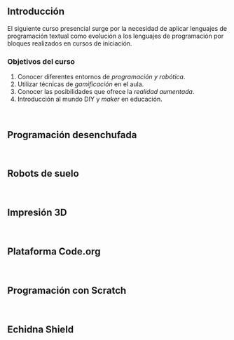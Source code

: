 ## Introducción

El siguiente curso presencial surge por la necesidad de aplicar lenguajes de programación textual como evolución a los lenguajes de programación por bloques realizados en cursos de iniciación.

### Objetivos del curso

1. Conocer diferentes entornos de *programación y robótica*.
2. Utilizar técnicas de *gamificación* en el aula.
3. Conocer las posibilidades que ofrece la *realidad aumentada*.
4. Introducción al mundo DIY y *maker* en educación.


<!--
<br />



## Diapositivas


<div class="iframe">
  <iframe src="https://wikitic.github.io/iniciacion-a-la-robotica-en-primaria" allowfullscreen></iframe>
</div>
-->



<br />


## Programación desenchufada



<br />



## Robots de suelo



<br />



## Impresión 3D



<br />



## Plataforma Code.org



<br />



## Programación con Scratch



<br />



## Echidna Shield
